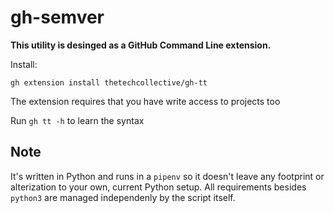 # gh-semver

**This utility is desinged as a GitHub Command Line extension.**

Install:

```
gh extension install thetechcollective/gh-tt
```

The extension requires that you have write access to projects too

Run `gh tt -h` to learn the syntax

## Note
It's written in Python and runs in a `pipenv` so it doesn't leave any footprint or alterization to your own, current Python setup. All requirements besides `python3` are managed independenly by the script itself.
